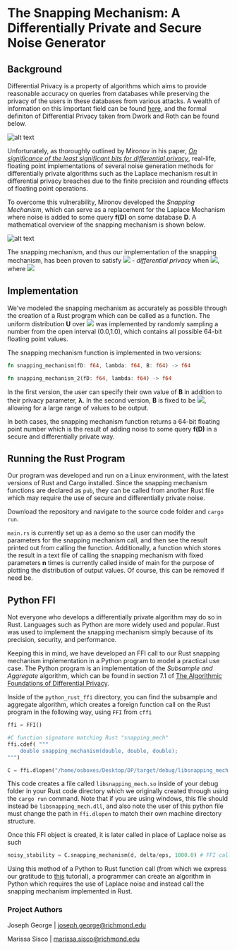 # The Snapping Mechanism: A Differentially Private and Secure Noise Generator

## Background

Differential Privacy is a property of algorithms which aims to provide reasonable accuracy on queries from databases while preserving the privacy of the users in these databases from various attacks.  A wealth of information on this important field can be found [here](https://www.cis.upenn.edu/~aaroth/Papers/privacybook.pdf), and the formal definiton of Differential Privacy taken from Dwork and Roth can be found below.

![alt text](https://github.com/jjgccg/jjgccg.github.io/blob/master/images/diff_priv.PNG)

Unfortunately, as thoroughly outlined by Mironov in his paper, [*On significance of the least significant bits for differential privacy*](https://www.microsoft.com/en-us/research/publication/on-significance-of-the-least-significant-bits-for-differential-privacy/), real-life, floating point implementations of several noise generation methods for differentially private algorithms such as the Laplace mechanism result in differential privacy breaches due to the finite precision and rounding effects of floating point operations.

To overcome this vulnerability, Mironov developed the *Snapping Mechanism*, which can serve as a replacement for the Laplace Mechanism where noise is added to some query **f(D)** on some database **D**.  A mathematical overview of the snapping mechanism is shown below.

![alt text](https://github.com/jjgccg/jjgccg.github.io/blob/master/images/sm.PNG)

The snapping mechanism, and thus our implementation of the snapping mechanism, has been proven to satisfy <img src="http://latex.codecogs.com/svg.latex?1/\lambda+2^{-49}\mathrm{B}/\lambda" border="0"/> - *differential privacy* when <img src="http://latex.codecogs.com/svg.latex?\lambda<\mathrm{B}<2^{46}\lambda" border="0"/>, where <img src="http://latex.codecogs.com/svg.latex?\lambda=\Delta/\epsilon}" border="0"/>

## Implementation

We've modeled the snapping mechanism as accurately as possible through the creation of a Rust program which can be called as a function.  The uniform distribution **U** over <img src="http://latex.codecogs.com/svg.latex?\mathrm{D}\cap(0,1)" border="0"/> was implemented by randomly sampling a number from the open interval (0.0,1.0), which contains all possible 64-bit floating point values.

The snapping mechanism function is implemented in two versions:

```rust
fn snapping_mechanism(fD: f64, lambda: f64, B: f64) -> f64
```
```rust
fn snapping_mechanism_2(fD: f64, lambda: f64) -> f64
```

In the first version, the user can specify their own value of **B** in addition to their privacy parameter, **λ**.  In the second version, **B** is fixed to be <img src="http://latex.codecogs.com/svg.latex?\lambda\cdot2^{45}" border="0"/>, allowing for a large range of values to be output.

In both cases, the snapping mechanism function returns a 64-bit floating point number which is the result of adding noise to some query **f(D)** in a secure and differentially private way.

## Running the Rust Program

Our program was developed and run on a Linux environment, with the latest versions of Rust and Cargo installed.  Since the snapping mechanism functions are declared as ```pub```, they can be called from another Rust file which may require the use of secure and differentially private noise.

Download the repository and navigate to the source code folder and ```cargo run```.

```main.rs``` is currently set up as a demo so the user can modify the parameters for the snapping mechanism call, and then see the result printed out from calling the function.  Additionally, a function which stores the result in a text file of calling the snapping mechanism with fixed parameters **n** times is currently called inside of main for the purpose of plotting the distribution of output values.  Of course, this can be removed if need be.

## Python FFI

Not everyone who develops a differentially private algorithm may do so in Rust.  Languages such as Python are more widely used and popular.  Rust was used to implement the snapping mechanism simply because of its precision, security, and performance.

Keeping this in mind, we have developed an FFI call to our Rust snapping mechanism implementation in a Python program to model a practical use case.  The Python program is an implementation of the *Subsample and Aggregate* algorithm, which can be found in section 7.1 of [The Algorithmic Foundations of Differential Privacy](https://www.cis.upenn.edu/~aaroth/Papers/privacybook.pdf).

Inside of the ```python_rust_ffi``` directory, you can find the subsample and aggregate algorithm, which creates a foreign function call on the Rust program in the following way, using ```FFI``` from ```cffi```

```python
ffi = FFI()

#C function signature matching Rust "snapping_mech"
ffi.cdef( """
    double snapping_mechanism(double, double, double);
""")

C = ffi.dlopen("/home/osboxes/Desktop/DP/target/debug/libsnapping_mech.so")
```

This code creates a file called ```libsnapping_mech.so``` inside of your debug folder in your Rust code directory which we originally created through using the ```cargo run``` command.  Note that if you are using windows, this file should instead be ```libsnapping_mech.dll```, and also note the user of this python file must change the path in ```ffi.dlopen``` to match their own machine directory structure.

Once this FFI object is created, it is later called in place of Laplace noise as such

```python
noisy_stability = C.snapping_mechanism(d, delta/eps, 1000.0) # FFI call to rust snapping_mechanism
```

Using this method of a Python to Rust function call (from which we express our gratitude to [this](https://bheisler.github.io/post/calling-rust-in-python/) tutorial), a programmer can create an algorithm in Python which requires the use of Laplace noise and instead call the snapping mechanism implemented in Rust.

### Project Authors

Joseph George | joseph.george@richmond.edu

Marissa Sisco | marissa.sisco@richmond.edu
